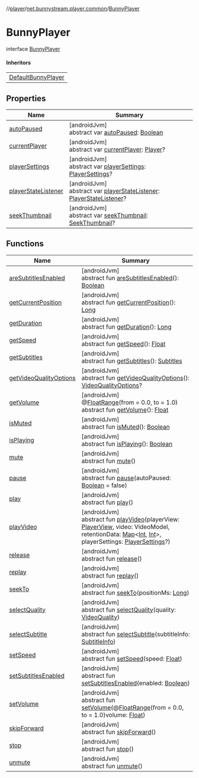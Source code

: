 //[player](../../../index.md)/[net.bunnystream.player.common](../index.md)/[BunnyPlayer](index.md)

# BunnyPlayer

interface [BunnyPlayer](index.md)

#### Inheritors

| |
|---|
| [DefaultBunnyPlayer](../../net.bunnystream.player/-default-bunny-player/index.md) |

## Properties

| Name | Summary |
|---|---|
| [autoPaused](auto-paused.md) | [androidJvm]<br>abstract var [autoPaused](auto-paused.md): [Boolean](https://kotlinlang.org/api/latest/jvm/stdlib/kotlin/-boolean/index.html) |
| [currentPlayer](current-player.md) | [androidJvm]<br>abstract var [currentPlayer](current-player.md): [Player](https://developer.android.com/reference/kotlin/androidx/media3/common/Player.html)? |
| [playerSettings](player-settings.md) | [androidJvm]<br>abstract var [playerSettings](player-settings.md): [PlayerSettings](../../../../sdk/sdk/net.bunnystream.androidsdk.settings.domain.model/-player-settings/index.md)? |
| [playerStateListener](player-state-listener.md) | [androidJvm]<br>abstract var [playerStateListener](player-state-listener.md): [PlayerStateListener](../../net.bunnystream.player/-player-state-listener/index.md)? |
| [seekThumbnail](seek-thumbnail.md) | [androidJvm]<br>abstract var [seekThumbnail](seek-thumbnail.md): [SeekThumbnail](../../net.bunnystream.player.model/-seek-thumbnail/index.md)? |

## Functions

| Name | Summary |
|---|---|
| [areSubtitlesEnabled](are-subtitles-enabled.md) | [androidJvm]<br>abstract fun [areSubtitlesEnabled](are-subtitles-enabled.md)(): [Boolean](https://kotlinlang.org/api/latest/jvm/stdlib/kotlin/-boolean/index.html) |
| [getCurrentPosition](get-current-position.md) | [androidJvm]<br>abstract fun [getCurrentPosition](get-current-position.md)(): [Long](https://kotlinlang.org/api/latest/jvm/stdlib/kotlin/-long/index.html) |
| [getDuration](get-duration.md) | [androidJvm]<br>abstract fun [getDuration](get-duration.md)(): [Long](https://kotlinlang.org/api/latest/jvm/stdlib/kotlin/-long/index.html) |
| [getSpeed](get-speed.md) | [androidJvm]<br>abstract fun [getSpeed](get-speed.md)(): [Float](https://kotlinlang.org/api/latest/jvm/stdlib/kotlin/-float/index.html) |
| [getSubtitles](get-subtitles.md) | [androidJvm]<br>abstract fun [getSubtitles](get-subtitles.md)(): [Subtitles](../../net.bunnystream.player.model/-subtitles/index.md) |
| [getVideoQualityOptions](get-video-quality-options.md) | [androidJvm]<br>abstract fun [getVideoQualityOptions](get-video-quality-options.md)(): [VideoQualityOptions](../../net.bunnystream.player.model/-video-quality-options/index.md)? |
| [getVolume](get-volume.md) | [androidJvm]<br>@[FloatRange](https://developer.android.com/reference/kotlin/androidx/annotation/FloatRange.html)(from = 0.0, to = 1.0)<br>abstract fun [getVolume](get-volume.md)(): [Float](https://kotlinlang.org/api/latest/jvm/stdlib/kotlin/-float/index.html) |
| [isMuted](is-muted.md) | [androidJvm]<br>abstract fun [isMuted](is-muted.md)(): [Boolean](https://kotlinlang.org/api/latest/jvm/stdlib/kotlin/-boolean/index.html) |
| [isPlaying](is-playing.md) | [androidJvm]<br>abstract fun [isPlaying](is-playing.md)(): [Boolean](https://kotlinlang.org/api/latest/jvm/stdlib/kotlin/-boolean/index.html) |
| [mute](mute.md) | [androidJvm]<br>abstract fun [mute](mute.md)() |
| [pause](pause.md) | [androidJvm]<br>abstract fun [pause](pause.md)(autoPaused: [Boolean](https://kotlinlang.org/api/latest/jvm/stdlib/kotlin/-boolean/index.html) = false) |
| [play](play.md) | [androidJvm]<br>abstract fun [play](play.md)() |
| [playVideo](play-video.md) | [androidJvm]<br>abstract fun [playVideo](play-video.md)(playerView: [PlayerView](https://developer.android.com/reference/kotlin/androidx/media3/ui/PlayerView.html), video: VideoModel, retentionData: [Map](https://kotlinlang.org/api/latest/jvm/stdlib/kotlin.collections/-map/index.html)&lt;[Int](https://kotlinlang.org/api/latest/jvm/stdlib/kotlin/-int/index.html), [Int](https://kotlinlang.org/api/latest/jvm/stdlib/kotlin/-int/index.html)&gt;, playerSettings: [PlayerSettings](../../../../sdk/sdk/net.bunnystream.androidsdk.settings.domain.model/-player-settings/index.md)?) |
| [release](release.md) | [androidJvm]<br>abstract fun [release](release.md)() |
| [replay](replay.md) | [androidJvm]<br>abstract fun [replay](replay.md)() |
| [seekTo](seek-to.md) | [androidJvm]<br>abstract fun [seekTo](seek-to.md)(positionMs: [Long](https://kotlinlang.org/api/latest/jvm/stdlib/kotlin/-long/index.html)) |
| [selectQuality](select-quality.md) | [androidJvm]<br>abstract fun [selectQuality](select-quality.md)(quality: [VideoQuality](../../net.bunnystream.player.model/-video-quality/index.md)) |
| [selectSubtitle](select-subtitle.md) | [androidJvm]<br>abstract fun [selectSubtitle](select-subtitle.md)(subtitleInfo: [SubtitleInfo](../../net.bunnystream.player.model/-subtitle-info/index.md)) |
| [setSpeed](set-speed.md) | [androidJvm]<br>abstract fun [setSpeed](set-speed.md)(speed: [Float](https://kotlinlang.org/api/latest/jvm/stdlib/kotlin/-float/index.html)) |
| [setSubtitlesEnabled](set-subtitles-enabled.md) | [androidJvm]<br>abstract fun [setSubtitlesEnabled](set-subtitles-enabled.md)(enabled: [Boolean](https://kotlinlang.org/api/latest/jvm/stdlib/kotlin/-boolean/index.html)) |
| [setVolume](set-volume.md) | [androidJvm]<br>abstract fun [setVolume](set-volume.md)(@[FloatRange](https://developer.android.com/reference/kotlin/androidx/annotation/FloatRange.html)(from = 0.0, to = 1.0)volume: [Float](https://kotlinlang.org/api/latest/jvm/stdlib/kotlin/-float/index.html)) |
| [skipForward](skip-forward.md) | [androidJvm]<br>abstract fun [skipForward](skip-forward.md)() |
| [stop](stop.md) | [androidJvm]<br>abstract fun [stop](stop.md)() |
| [unmute](unmute.md) | [androidJvm]<br>abstract fun [unmute](unmute.md)() |
